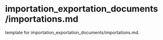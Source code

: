 # importation_exportation_documents/importations.md 
 
<span class="fixme template"> template for importation_exportation_documents/importations.md.</span>
